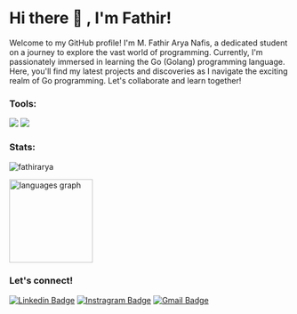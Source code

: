 # Hi there 👋 , I'm Fathir!
Welcome to my GitHub profile! I'm M. Fathir Arya Nafis, a dedicated student on a journey to explore the vast world of programming. Currently, I'm passionately immersed in learning the Go (Golang) programming language. Here, you'll find my latest projects and discoveries as I navigate the exciting realm of Go programming. Let's collaborate and learn together!

### Tools:
<p>
    <img src="https://img.shields.io/badge/OS-Windows-blue?&logo=windows" />
    <img src="https://img.shields.io/badge/Text%20Editor-Visual%20Studio%20Code-blue?&logo=visual%20studio%20code&logoColor=blue" />
</p>

### Stats:
<p align=left> <img src=https://komarev.com/ghpvc/?username=fathirarya alt=fathirarya /> </p>

<img src="https://github-readme-stats.vercel.app/api/top-langs?username=fathirarya&locale=en&hide_title=false&layout=compact&card_width=320&langs_count=5&theme=dracula&hide_border=true&order=2" height="150" alt="languages graph"  />

### Let's connect!

[![Linkedin Badge](https://img.shields.io/badge/-fathirarya-0072b1?style=flat&logo=Linkedin&logoColor=white&link=https://www.linkedin.com/in/fathirarya/)](https://www.linkedin.com/in/fathirarya/)
[![Instragram Badge](https://img.shields.io/badge/-fathirarya_12-E4405F?style=flat&logo=instagram&logoColor=white&link=https://www.instagram.com/fathir_arya12/)](https://www.instagram.com/fathir_arya12/)
[![Gmail Badge](https://img.shields.io/badge/-fathirarya2002@gmail.com-c14438?style=flat&logo=Gmail&logoColor=white&link=mailto:fathirarya2002@gmail.com)](mailto:fathirarya2002@gmail.com) 


